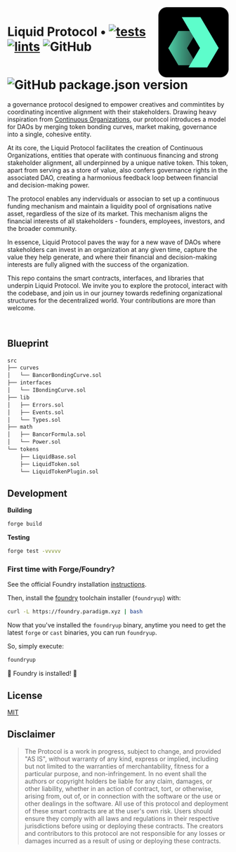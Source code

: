 <img align="right" width="160" height="160" top="100" src="./assets/readme.png">

# Liquid Protocol • [![tests](https://github.com/daobox/liquid-protocol/actions/workflows/tests.yml/badge.svg)](https://github.com/daobox/liquid-protocol/actions/workflows/tests.yml) [![lints](https://github.com/daobox/liquid-protocol/actions/workflows/lints.yml/badge.svg)](https://github.com/daobox/liquid-protocol/actions/workflows/lints.yml) ![GitHub](https://img.shields.io/github/daobox/liquid-protocol/LICENCE) ![GitHub package.json version](https://img.shields.io/github/package-json/v/daobox/liquid-protocol/packageName)




a governance protocol designed to empower creatives and commintites by coordinating incentive alignment with their stakeholders. Drawing heavy inspiration from [Continuous Organizations](https://github.com/C-ORG/whitepaper#challenges), our protocol introduces a model for DAOs by merging token bonding curves, market making, governance into a single, cohesive entity.

At its core, the Liquid Protocol facilitates the creation of Continuous Organizations, entities that operate with continuous financing and strong stakeholder alignment, all underpinned by a unique native token. This token, apart from serving as a store of value, also confers governance rights in the associated DAO, creating a harmonious feedback loop between financial and decision-making power.

The protocol enables any inderviduals or associan to set up a continuous funding mechanism and maintain a liquidity pool of orgnisations native asset, regardless of the size of its market. This mechanism aligns the financial interests of all stakeholders - founders, employees, investors, and the broader community.

In essence, Liquid Protocol paves the way for a new wave of DAOs where stakeholders can invest in an organization at any given time, capture the value they help generate, and where their financial and decision-making interests are fully aligned with the success of the organization.

This repo contains the smart contracts, interfaces, and libraries that underpin Liquid Protocol. We invite you to explore the protocol, interact with the codebase, and join us in our journey towards redefining organizational structures for the decentralized world. Your contributions are more than welcome.

<br>

## Blueprint

```ml
src
├── curves
│   └── BancorBondingCurve.sol
├── interfaces
│   └── IBondingCurve.sol
├── lib
│   ├── Errors.sol
│   ├── Events.sol
│   └── Types.sol
├── math
│   ├── BancorFormula.sol
│   └── Power.sol
└── tokens
    ├── LiquidBase.sol
    ├── LiquidToken.sol
    └── LiquidTokenPlugin.sol
```

## Development

**Building**

```bash
forge build
```

**Testing**

```bash
forge test -vvvvv
```



### First time with Forge/Foundry?

See the official Foundry installation [instructions](https://github.com/gakonst/foundry/blob/master/README.md#installation).

Then, install the [foundry](https://github.com/gakonst/foundry) toolchain installer (`foundryup`) with:

```bash
curl -L https://foundry.paradigm.xyz | bash
```

Now that you've installed the `foundryup` binary,
anytime you need to get the latest `forge` or `cast` binaries,
you can run `foundryup`.

So, simply execute:

```bash
foundryup
```

🎉 Foundry is installed! 🎉


## License

[MIT](https://github.com/daobox/liquid-protocol/blob/master/LICENSE)


## Disclaimer

> The Protocol is a work in progress, subject to change, and provided "AS IS", without warranty of any kind, express or implied, including but not limited to the warranties of merchantability, fitness for a particular purpose, and non-infringement. In no event shall the authors or copyright holders be liable for any claim, damages, or other liability, whether in an action of contract, tort, or otherwise, arising from, out of, or in connection with the software or the use or other dealings in the software. All use of this protocol and deployment of these smart contracts are at the user's own risk. Users should ensure they comply with all laws and regulations in their respective jurisdictions before using or deploying these contracts. The creators and contributors to this protocol are not responsible for any losses or damages incurred as a result of using or deploying these contracts.